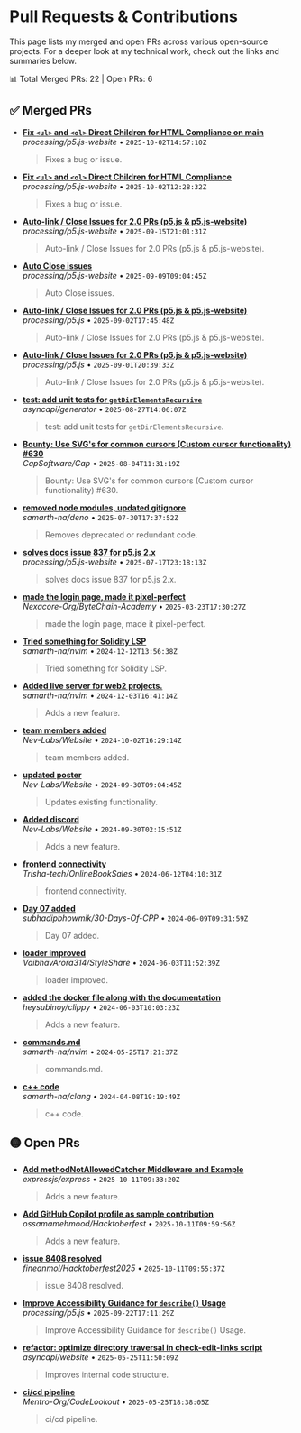# Pull Requests & Contributions

This page lists my merged and open PRs across various open-source projects. For a deeper look at my technical work, check out the links and summaries below.

<!-- PRS-START -->

📊 Total Merged PRs: 22 | Open PRs: 6

## ✅ Merged PRs
- **[Fix `<ul>` and `<ol>` Direct Children for HTML Compliance on main](https://github.com/processing/p5.js-website/pull/983)**  
  _processing/p5.js-website_ • `2025-10-02T14:57:10Z`  
  > Fixes a bug or issue.

- **[Fix `<ul>` and `<ol>` Direct Children for HTML Compliance](https://github.com/processing/p5.js-website/pull/974)**  
  _processing/p5.js-website_ • `2025-10-02T12:28:32Z`  
  > Fixes a bug or issue.

- **[Auto-link / Close Issues for 2.0 PRs (p5.js & p5.js-website)](https://github.com/processing/p5.js-website/pull/919)**  
  _processing/p5.js-website_ • `2025-09-15T21:01:31Z`  
  > Auto-link / Close Issues for 2.0 PRs (p5.js & p5.js-website).

- **[Auto Close issues](https://github.com/processing/p5.js-website/pull/952)**  
  _processing/p5.js-website_ • `2025-09-09T09:04:45Z`  
  > Auto Close issues.

- **[Auto-link / Close Issues for 2.0 PRs (p5.js & p5.js-website)](https://github.com/processing/p5.js/pull/8064)**  
  _processing/p5.js_ • `2025-09-02T17:45:48Z`  
  > Auto-link / Close Issues for 2.0 PRs (p5.js & p5.js-website).

- **[Auto-link / Close Issues for 2.0 PRs (p5.js & p5.js-website)](https://github.com/processing/p5.js/pull/8025)**  
  _processing/p5.js_ • `2025-09-01T20:39:33Z`  
  > Auto-link / Close Issues for 2.0 PRs (p5.js & p5.js-website).

- **[test: add unit tests for `getDirElementsRecursive`](https://github.com/asyncapi/generator/pull/1679)**  
  _asyncapi/generator_ • `2025-08-27T14:06:07Z`  
  > test: add unit tests for `getDirElementsRecursive`.

- **[Bounty: Use SVG's for common cursors (Custom cursor functionality) #630](https://github.com/CapSoftware/Cap/pull/722)**  
  _CapSoftware/Cap_ • `2025-08-04T11:31:19Z`  
  > Bounty: Use SVG's for common cursors (Custom cursor functionality) #630.

- **[removed node modules, updated gitignore](https://github.com/samarth-na/deno/pull/1)**  
  _samarth-na/deno_ • `2025-07-30T17:37:52Z`  
  > Removes deprecated or redundant code.

- **[solves docs issue 837 for p5.js 2.x](https://github.com/processing/p5.js-website/pull/879)**  
  _processing/p5.js-website_ • `2025-07-17T23:18:13Z`  
  > solves docs issue 837 for p5.js 2.x.

- **[made the login page, made it pixel-perfect](https://github.com/Nexacore-Org/ByteChain-Academy/pull/26)**  
  _Nexacore-Org/ByteChain-Academy_ • `2025-03-23T17:30:27Z`  
  > made the login page, made it pixel-perfect.

- **[Tried something for Solidity LSP](https://github.com/samarth-na/nvim/pull/4)**  
  _samarth-na/nvim_ • `2024-12-12T13:56:38Z`  
  > Tried something for Solidity LSP.

- **[Added live server for web2 projects.](https://github.com/samarth-na/nvim/pull/3)**  
  _samarth-na/nvim_ • `2024-12-03T16:41:14Z`  
  > Adds a new feature.

- **[team members added](https://github.com/Nev-Labs/Website/pull/3)**  
  _Nev-Labs/Website_ • `2024-10-02T16:29:14Z`  
  > team members added.

- **[updated poster](https://github.com/Nev-Labs/Website/pull/2)**  
  _Nev-Labs/Website_ • `2024-09-30T09:04:45Z`  
  > Updates existing functionality.

- **[Added discord](https://github.com/Nev-Labs/Website/pull/1)**  
  _Nev-Labs/Website_ • `2024-09-30T02:15:51Z`  
  > Adds a new feature.

- **[frontend connectivity](https://github.com/Trisha-tech/OnlineBookSales/pull/161)**  
  _Trisha-tech/OnlineBookSales_ • `2024-06-12T04:10:31Z`  
  > frontend connectivity.

- **[Day 07 added](https://github.com/subhadipbhowmik/30-Days-Of-CPP/pull/155)**  
  _subhadipbhowmik/30-Days-Of-CPP_ • `2024-06-09T09:31:59Z`  
  > Day 07 added.

- **[loader improved](https://github.com/VaibhavArora314/StyleShare/pull/89)**  
  _VaibhavArora314/StyleShare_ • `2024-06-03T11:52:39Z`  
  > loader improved.

- **[added the docker file along with the documentation](https://github.com/heysubinoy/clippy/pull/33)**  
  _heysubinoy/clippy_ • `2024-06-03T10:03:23Z`  
  > Adds a new feature.

- **[commands.md](https://github.com/samarth-na/nvim/pull/1)**  
  _samarth-na/nvim_ • `2024-05-25T17:21:37Z`  
  > commands.md.

- **[c++ code](https://github.com/samarth-na/clang/pull/1)**  
  _samarth-na/clang_ • `2024-04-08T19:19:49Z`  
  > c++ code.

## 🟡 Open PRs
- **[Add methodNotAllowedCatcher Middleware and Example](https://github.com/expressjs/express/pull/6836)**  
  _expressjs/express_ • `2025-10-11T09:33:20Z`  
  > Adds a new feature.

- **[Add GitHub Copilot profile as sample contribution](https://github.com/ossamamehmood/Hacktoberfest/pull/7063)**  
  _ossamamehmood/Hacktoberfest_ • `2025-10-11T09:59:56Z`  
  > Adds a new feature.

- **[issue 8408 resolved](https://github.com/fineanmol/Hacktoberfest2025/pull/8439)**  
  _fineanmol/Hacktoberfest2025_ • `2025-10-11T09:55:37Z`  
  > issue 8408 resolved.

- **[Improve Accessibility Guidance for `describe()` Usage](https://github.com/processing/p5.js/pull/8101)**  
  _processing/p5.js_ • `2025-09-22T17:11:29Z`  
  > Improve Accessibility Guidance for `describe()` Usage.

- **[refactor: optimize directory traversal in check-edit-links script](https://github.com/asyncapi/website/pull/4126)**  
  _asyncapi/website_ • `2025-05-25T11:50:09Z`  
  > Improves internal code structure.

- **[ci/cd pipeline](https://github.com/Mentro-Org/CodeLookout/pull/27)**  
  _Mentro-Org/CodeLookout_ • `2025-05-25T18:38:05Z`  
  > ci/cd pipeline.

<!-- PRS-END -->

